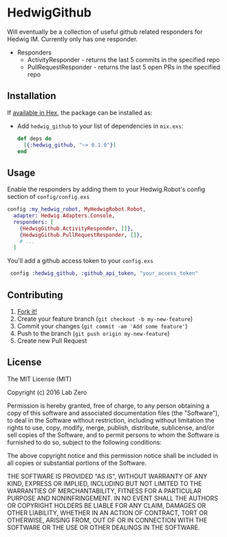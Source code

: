# HedwigGithub

Will eventually be a collection of useful github related responders for Hedwig IM. Currently only has one responder.

* Responders
  * ActivityResponder - returns the last 5 commits in the specified repo
  * PullRequestResponder - returns the last 5 open PRs in the specified repo

## Installation

If [available in Hex](https://hex.pm/packages/hedwig_github), the package can be installed as:

  * Add `hedwig_github` to your list of dependencies in `mix.exs`:

    ```elixir
    def deps do
      [{:hedwig_github, "~> 0.1.0"}]
    end
    ```


## Usage

Enable the responders by adding them to your Hedwig.Robot's config section of `config/config.exs`

```elixir
config :my_hedwig_robot, MyHedwigRobot.Robot,
  adapter: Hedwig.Adapters.Console,
  responders: [
    {HedwigGithub.ActivityResponder, []}, 
    {HedwigGithub.PullRequestResponder, []},         
    # ...
  ]
```

You'll add a github access token to your `config.exs`

```elixir
 config :hedwig_github, :github_api_token, "your_access_token"
 ```


## Contributing

1. [Fork it!](http://github.com/labzero/hedwig_github/fork)
2. Create your feature branch (`git checkout -b my-new-feature`)
3. Commit your changes (`git commit -am 'Add some feature'`)
4. Push to the branch (`git push origin my-new-feature`)
5. Create new Pull Request

## License

The MIT License (MIT)

Copyright (c) 2016 Lab Zero

Permission is hereby granted, free of charge, to any person obtaining a copy
of this software and associated documentation files (the "Software"), to deal
in the Software without restriction, including without limitation the rights
to use, copy, modify, merge, publish, distribute, sublicense, and/or sell
copies of the Software, and to permit persons to whom the Software is
furnished to do so, subject to the following conditions:

The above copyright notice and this permission notice shall be included in all
copies or substantial portions of the Software.

THE SOFTWARE IS PROVIDED "AS IS", WITHOUT WARRANTY OF ANY KIND, EXPRESS OR
IMPLIED, INCLUDING BUT NOT LIMITED TO THE WARRANTIES OF MERCHANTABILITY,
FITNESS FOR A PARTICULAR PURPOSE AND NONINFRINGEMENT. IN NO EVENT SHALL THE
AUTHORS OR COPYRIGHT HOLDERS BE LIABLE FOR ANY CLAIM, DAMAGES OR OTHER
LIABILITY, WHETHER IN AN ACTION OF CONTRACT, TORT OR OTHERWISE, ARISING FROM,
OUT OF OR IN CONNECTION WITH THE SOFTWARE OR THE USE OR OTHER DEALINGS IN THE
SOFTWARE.


